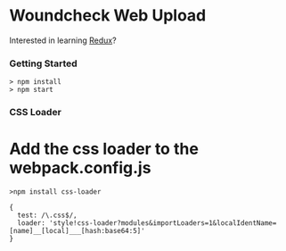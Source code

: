 # Woundcheck Web Upload

Interested in learning [Redux](https://www.udemy.com/react-redux/)?

### Getting Started


```
> npm install
> npm start
```

### CSS Loader
# Add the css loader to the webpack.config.js

```
>npm install css-loader
 
{
  test: /\.css$/,
  loader: 'style!css-loader?modules&importLoaders=1&localIdentName=[name]__[local]___[hash:base64:5]'
}
```
